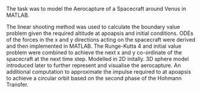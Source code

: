The task was to model the Aerocapture of a Spacecraft around Venus in MATLAB.

The linear shooting method was used to calculate the boundary value problem given the required altitude at apoapsis and initial conditions.
ODEs of the forces in the x and y directions acting on the spacecraft were derived and then implemented in MATLAB.
The Runge-Kutta 4 and initial value problem were combined to achieve the next x and y co-ordinate of the spacecraft at the next time step.
Modelled in 2D initally. 3D sphere model introduced later to further represent and visualise the aerocapture.
An additional computation to approximate the impulse required to at apoapsis to achieve a circular orbit based on the second phase of the Hohmann Transfer.
